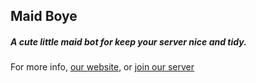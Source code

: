 ## Maid Boye

##### A cute little maid bot for keep your server nice and tidy.

For more info, [our website](https://maid.gay), or [join our server](https://api.maid.gay/join/support)
